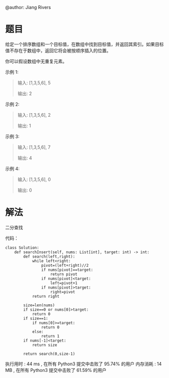 @author: Jiang Rivers
# 题目
给定一个排序数组和一个目标值，在数组中找到目标值，并返回其索引。如果目标值不存在于数组中，返回它将会被按顺序插入的位置。

你可以假设数组中无重复元素。

示例 1:

> 输入: [1,3,5,6], 5
> 
> 输出: 2

示例 2:

> 输入: [1,3,5,6], 2
>
> 输出: 1

示例 3:

> 输入: [1,3,5,6], 7
>
> 输出: 4

示例 4:

> 输入: [1,3,5,6], 0
>
> 输出: 0

# 解法
二分查找

代码：

    class Solution:
        def searchInsert(self, nums: List[int], target: int) -> int:
            def search(left,right):
                while left<right:
                    pivot=(left+right)//2
                    if nums[pivot]==target:
                        return pivot
                    if nums[pivot]<target:
                        left=pivot+1
                    if nums[pivot]>target:
                        right=pivot
                return right

            size=len(nums)
            if size==0 or nums[0]>target:
                return 0
            if size==1:
                if nums[0]>=target:
                    return 0 
                else:
                    return 1
            if nums[-1]<target:
                return size

            return search(0,size-1)
            
执行用时 :
44 ms
, 在所有 Python3 提交中击败了
95.74%
的用户
内存消耗 :
14 MB
, 在所有 Python3 提交中击败了
61.59%
的用户         
